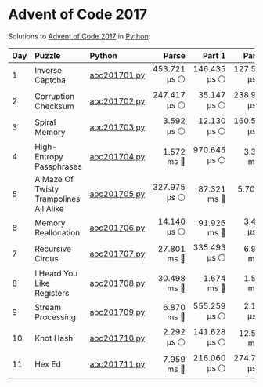# Advent of Code 2017

Solutions to [Advent of Code 2017](https://adventofcode.com/2017/) in [Python](https://www.python.org/):

| Day  | Puzzle                                 | Python                                                                 |        Parse |       Part 1 |       Part 2 |
| :--- | :------------------------------------- | :--------------------------------------------------------------------- | -----------: | -----------: | -----------: |
| 1    | Inverse Captcha                        | [aoc201701.py](01_inverse_captcha/aoc201701.py)                        | 453.721 μs ⚪️ | 146.435 μs ⚪️ | 127.570 μs ⚪️ |
| 2    | Corruption Checksum                    | [aoc201702.py](02_corruption_checksum/aoc201702.py)                    | 247.417 μs ⚪️ |  35.147 μs ⚪️ | 238.987 μs ⚪️ |
| 3    | Spiral Memory                          | [aoc201703.py](03_spiral_memory/aoc201703.py)                          |   3.592 μs ⚪️ |  12.130 μs ⚪️ | 160.571 μs ⚪️ |
| 4    | High-Entropy Passphrases               | [aoc201704.py](04_high-entropy_passphrases/aoc201704.py)               |   1.572 ms 🔵 | 970.645 μs ⚪️ |   3.393 ms 🔵 |
| 5    | A Maze Of Twisty Trampolines All Alike | [aoc201705.py](05_a_maze_of_twisty_trampolines_all_alike/aoc201705.py) | 327.975 μs ⚪️ |  87.321 ms 🔵 |    5.705 s 🔴 |
| 6    | Memory Reallocation                    | [aoc201706.py](06_memory_reallocation/aoc201706.py)                    |  14.140 μs ⚪️ |  91.926 ms 🔵 |   3.451 μs ⚪️ |
| 7    | Recursive Circus                       | [aoc201707.py](07_recursive_circus/aoc201707.py)                       |  27.801 ms 🔵 | 335.493 μs ⚪️ |   6.954 ms 🔵 |
| 8    | I Heard You Like Registers             | [aoc201708.py](08_i_heard_you_like_registers/aoc201708.py)             |  30.498 ms 🔵 |   1.674 ms 🔵 |   1.520 ms 🔵 |
| 9    | Stream Processing                      | [aoc201709.py](09_stream_processing/aoc201709.py)                      |   6.870 ms 🔵 | 555.259 μs ⚪️ |   2.123 μs ⚪️ |
| 10   | Knot Hash                              | [aoc201710.py](10_knot_hash/aoc201710.py)                              |   2.292 μs ⚪️ | 141.628 μs ⚪️ |  12.553 ms 🔵 |
| 11   | Hex Ed                                 | [aoc201711.py](11_hex_ed/aoc201711.py)                                 |   7.959 ms 🔵 | 216.060 μs ⚪️ | 274.793 μs ⚪️ |
